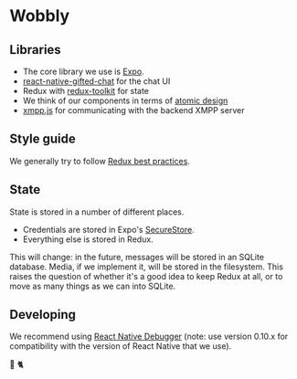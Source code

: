 # Wobbly

## Libraries
* The core library we use is [Expo](https://expo.io/).
* [react-native-gifted-chat](https://github.com/FaridSafi/react-native-gifted-chat) for the chat UI
* Redux with [redux-toolkit](https://redux-toolkit.js.org/) for state
* We think of our components in terms of [atomic design](http://atomicdesign.bradfrost.com/chapter-2/)
* [xmpp.js](https://github.com/xmppjs/xmpp.js) for communicating with the backend XMPP server

## Style guide
We generally try to follow [Redux best practices](https://redux.js.org/style-guide/style-guide/).

## State
State is stored in a number of different places.
* Credentials are stored in Expo's [SecureStore](https://docs.expo.io/versions/latest/sdk/securestore/).
* Everything else is stored in Redux.

This will change: in the future, messages will be stored in an SQLite database. Media, if we implement it,
will be stored in the filesystem. This raises the question of whether it's a good idea to keep Redux at all,
or to move as many things as we can into SQLite.

## Developing
We recommend using [React Native Debugger](https://github.com/jhen0409/react-native-debugger/) (note: use version 0.10.x for compatibility with the version of React Native that we use).

🖤 🐈